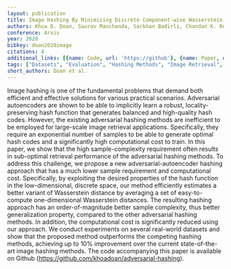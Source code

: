 ```yaml
---
layout: publication
title: Image Hashing By Minimizing Discrete Component-wise Wasserstein Distance
authors: Khoa D. Doan, Saurav Manchanda, Sarkhan Badirli, Chandan K. Reddy
conference: Arxiv
year: 2020
bibkey: doan2020image
citations: 4
additional_links: [{name: Code, url: 'https://github'}, {name: Paper, url: 'https://arxiv.org/abs/2003.00134'}]
tags: ["Datasets", "Evaluation", "Hashing Methods", "Image Retrieval", "Robustness", "Scalability"]
short_authors: Doan et al.
---
```

Image hashing is one of the fundamental problems that demand both efficient
and effective solutions for various practical scenarios. Adversarial
autoencoders are shown to be able to implicitly learn a robust,
locality-preserving hash function that generates balanced and high-quality hash
codes. However, the existing adversarial hashing methods are inefficient to be
employed for large-scale image retrieval applications. Specifically, they
require an exponential number of samples to be able to generate optimal hash
codes and a significantly high computational cost to train. In this paper, we
show that the high sample-complexity requirement often results in sub-optimal
retrieval performance of the adversarial hashing methods. To address this
challenge, we propose a new adversarial-autoencoder hashing approach that has a
much lower sample requirement and computational cost. Specifically, by
exploiting the desired properties of the hash function in the low-dimensional,
discrete space, our method efficiently estimates a better variant of
Wasserstein distance by averaging a set of easy-to-compute one-dimensional
Wasserstein distances. The resulting hashing approach has an order-of-magnitude
better sample complexity, thus better generalization property, compared to the
other adversarial hashing methods. In addition, the computational cost is
significantly reduced using our approach. We conduct experiments on several
real-world datasets and show that the proposed method outperforms the competing
hashing methods, achieving up to 10% improvement over the current
state-of-the-art image hashing methods. The code accompanying this paper is
available on Github (https://github.com/khoadoan/adversarial-hashing).